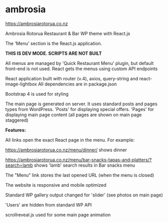 # ambrosia

https://ambrosiarotorua.co.nz

Ambrosia Rotorua Restaurant &amp; Bar 
WP theme with React.js

The 'Menu' section is the React.js application.

**THIS IS DEV MODE. SCRIPTS ARE NOT BUILT**

All menus are managed by 'Quick Restaurant Menu' plugin, but default front-end is not used.
React gets the menus using custom API endpoints

React application built with router (v.4), axios, query-string and react-image-lightbox
All dependencies are in package.json

Bootstrap 4 is used for styling

The main page is generated on server. It uses standard posts and pages types from WordPress. 
'Posts' for displaying special offers.
'Pages' for displaying main page content (all pages are shown on main page staggered)



**Features:**

All links open the exact React page in the menu. For example: 

https://ambrosiarotorua.co.nz/menu/dinner/ shows dinner

https://ambrosiarotorua.co.nz/menu/bar-snacks-tapas-and-platters/?search=lamb shows 'lamb' search results in Bar snacks menu


The "Menu" link stores the last opened URL (when the menu is closed)

The website is responsive and mobile optimized

Standard WP gallery output changed for 'slider' (see photos on main page)

'Users' are hidden from standard WP API

scrollreveal.js used for some main page animation
